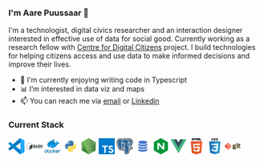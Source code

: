 ### I'm Aare Puussaar 👋

I'm a technologist, digital civics researcher and an interaction designer interested in effective use of data for social good. Currently working as a research fellow with [Centre for Digital Citizens](https://www.digitalcitizens.uk/) project. I build technologies for helping citizens access and use data to make informed decisions and improve their lives.

- 📘 I'm currently enjoying writing code in Typescript
- 📊 I’m interested in data viz and maps
- 📫 You can reach me via [email](aare.puussaar@gmail.com) or [Linkedin](https://www.linkedin.com/in/puussaare/)

### Current Stack
<p align="left">
  <img src="https://raw.githubusercontent.com/github/explore/master/topics/visual-studio-code/visual-studio-code.png" width="32" style="max-width:100%;">
  <img src="https://raw.githubusercontent.com/github/explore/master/topics/bash/bash.png" width="32" style="max-width:100%;">
  <img src="https://raw.githubusercontent.com/github/explore/master/topics/docker/docker.png" width="32" style="max-width:100%;">
  <img src="https://raw.githubusercontent.com/github/explore/master/topics/python/python.png" width="32" style="max-width:100%;">
  <img src="https://raw.githubusercontent.com/github/explore/master/topics/nodejs/nodejs.png" width="32" style="max-width:100%;">
  <img src="https://raw.githubusercontent.com/github/explore/master/topics/typescript/typescript.png" width="32" style="max-width:100%;">
  <img src="https://raw.githubusercontent.com/github/explore/master/topics/postgresql/postgresql.png" width="32" style="max-width:100%;">
  <img src="https://raw.githubusercontent.com/github/explore/master/topics/sql/sql.png" width="32" style="max-width:100%;">
  <img src="https://raw.githubusercontent.com/github/explore/master/topics/nginx/nginx.png" width="32" style="max-width:100%;">
  <img src="https://raw.githubusercontent.com/github/explore/master/topics/vue/vue.png" width="32" style="max-width:100%;">
  <img src="https://raw.githubusercontent.com/github/explore/master/topics/html/html.png" width="32" style="max-width:100%;">
  <img src="https://raw.githubusercontent.com/github/explore/master/topics/css/css.png" width="32" style="max-width:100%;">
  <img src="https://raw.githubusercontent.com/github/explore/master/topics/git/git.png" width="32" style="max-width:100%;">
</p>
